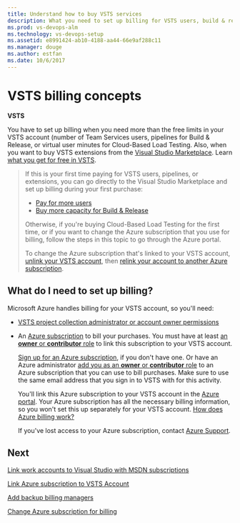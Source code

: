 ```yaml
---
title: Understand how to buy VSTS services
description: What you need to set up billing for VSTS users, build & release pipelines, extensions, and cload testing for VSTS
ms.prod: vs-devops-alm
ms.technology: vs-devops-setup
ms.assetid: e8991424-ab10-4188-aa44-66e9af288c11
ms.manager: douge
ms.author: estfan
ms.date: 10/6/2017
---
```


#  VSTS billing concepts

**VSTS**

You have to set up billing when you need more than the free limits in your VSTS account (number of Team 
Services users, pipelines for Build & Release, or virtual user minutes for Cloud-Based Load Testing. Also, when 
you want to buy VSTS extensions from the 
[Visual Studio Marketplace](https://marketplace.visualstudio.com/). Learn [what you get for free in VSTS](https://www.visualstudio.com/team-services/pricing/).

> If this is your first time paying for VSTS users, pipelines, 
> or extensions, you can go directly to the Visual Studio Marketplace and 
> set up billing during your first purchase:
>
> * [Pay for more users](buy-basic-access-add-users.md)
> * [Buy more capacity for Build & Release](buy-more-build-vs.md)
>
> Otherwise, if you're buying Cloud-Based Load Testing for the first time, 
> or if you want to change the Azure subscription that you use for billing, 
> follow the steps in this topic to go through the Azure portal.
>
> To change the Azure subscription that's linked to your VSTS account, 
> [unlink your VSTS account](change-azure-subscription.md), 
> then [relink your account to another Azure subscription](set-up-billing-for-your-account-vs.md#Link).

## What do I need to set up billing?

Microsoft Azure handles billing for your VSTS account, 
so you'll need:

* [VSTS project collection administrator or account owner permissions](../accounts/faq-add-delete-users.md#find-owner)

<a name="EligibleAzureSubscription"></a>

* An [Azure subscription](faq-billing-setup.md#AzureMSDNSubscription) to bill your purchases. 
You must have at least [an **owner** or **contributor** role](add-backup-billing-managers.md) 
to link this subscription to your VSTS account.

    [Sign up for an Azure subscription](https://portal.azure.com), 
    if you don't have one. Or have an Azure administrator 
    [add you as an **owner** or **contributor** role](add-backup-billing-managers.md) 
    to an Azure subscription that you can use to bill purchases. 
    Make sure to use the same email address 
    that you sign in to VSTS with for this activity.

    You'll link this Azure subscription to your VSTS 
    account in the [Azure portal](https://portal.azure.com).  Your 
    Azure subscription has all the necessary billing information, 
    so you won't set this up separately for your VSTS account.
    [How does Azure billing work?](faq-billing-setup.md#azure-billing)

    If you've lost access to your Azure subscription, 
    contact [Azure Support](http://azure.microsoft.com/en-us/support/options/).


## Next

[Link work accounts to Visual Studio with MSDN subscriptions](link-msdn-subscription-to-organizational-account-vs.md)

[Link Azure subscription to VSTS Account](set-up-billing-for-your-account-vs.md)

[Add backup billing managers](add-backup-billing-managers.md)

[Change Azure subscription for billing](change-azure-subscription.md)


